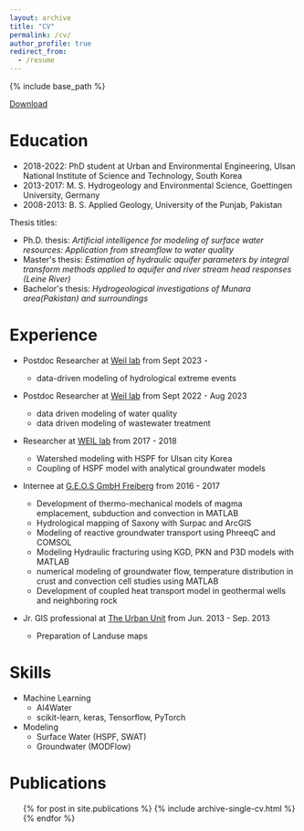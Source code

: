 ```yaml
---
layout: archive
title: "CV"
permalink: /cv/
author_profile: true
redirect_from:
  - /resume
---
```


{% include base_path %}

[Download](Resume.pdf)

Education
=========

* 2018-2022:   PhD student at Urban and Environmental Engineering, Ulsan National Institute of Science and Technology, South Korea
* 2013-2017:    M. S. Hydrogeology and Environmental Science, Goettingen University, Germany
* 2008-2013:    B. S. Applied Geology, University of the Punjab, Pakistan


Thesis titles:

* Ph.D. thesis: *Artificial intelligence for modeling of surface water resources: Application from streamflow to water quality*
* Master's thesis:   *Estimation of hydraulic aquifer parameters by integral transform methods applied to aquifer and river stream head responses (Leine River)*
* Bachelor's thesis: *Hydrogeological investigations of Munara area(Pakistan) and surroundings*

Experience
==========

* Postdoc Researcher at [Weil lab](https://weilunist.creatorlink.net/) from Sept 2023 -
  * data-driven modeling of hydrological extreme events

* Postdoc Researcher at [Weil lab](https://weilunist.creatorlink.net/) from Sept 2022 - Aug 2023
  * data driven modeling of water quality
  * data driven modeling of wastewater treatment

* Researcher at [WEIL lab](https://firstkh.wixsite.com/ueeem2) from 2017 - 2018
  * Watershed modeling with HSPF for Ulsan city Korea
  * Coupling of HSPF model with analytical groundwater models

* Internee at [G.E.O.S GmbH Freiberg](https://www.geosfreiberg.de/de/) from 2016 - 2017
  * Development of thermo-mechanical models of magma emplacement, subduction and convection in MATLAB
  * Hydrological mapping of Saxony with Surpac and ArcGIS
  * Modeling of reactive groundwater transport using PhreeqC and COMSOL
  * Modeling Hydraulic fracturing using KGD, PKN and P3D models with MATLAB
  * numerical modeling of groundwater flow, temperature distribution in crust and convection cell studies using MATLAB
  * Development of coupled heat transport model in geothermal wells and neighboring rock
* Jr. GIS professional at [The Urban Unit](https://urbanunit.gov.pk/) from Jun. 2013 - Sep. 2013
  * Preparation of Landuse maps

Skills
======
* Machine Learning
  * AI4Water
  * scikit-learn, keras, Tensorflow, PyTorch
* Modeling
  * Surface Water (HSPF, SWAT)
  * Groundwater (MODFlow)


Publications
======
  <ul>{% for post in site.publications %}
    {% include archive-single-cv.html %}
  {% endfor %}</ul>